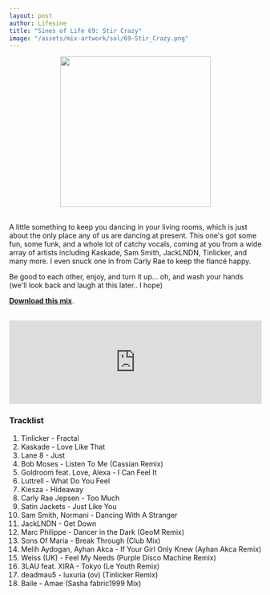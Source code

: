 ```yaml
---
layout: post
author: Lifesine
title: "Sines of Life 69: Stir Crazy"
image: "/assets/mix-artwork/sol/69-Stir_Crazy.png"
---
```


<div style="text-align:center"><img src="{{ page.image }}" width="300px" height="auto" /></div>
<br>

A little something to keep you dancing in your living rooms, which is just about the only place any of us are dancing at present. This one's got some fun, some funk, and a whole lot of catchy vocals, coming at you from a wide array of artists including Kaskade, Sam Smith, JackLNDN, Tinlicker, and many more. I even snuck one in from Carly Rae to keep the fiancé happy.

Be good to each other, enjoy, and turn it up... oh, and wash your hands (we'll look back and laugh at this later.. I hope)

<b><a href="https://drive.google.com/uc?export=download&amp;id=1MLBpxXopgMuUOrhInYgqFhY2DD-Dgprx" target="_blank">Download this mix</a></b>.

<br>

<iframe allow="autoplay" frameborder="no" height="166" scrolling="no" src="https://w.soundcloud.com/player/?url=https%3A//api.soundcloud.com/tracks/784263838&amp;color=%23d63996&amp;auto_play=false&amp;hide_related=false&amp;show_comments=true&amp;show_user=true&amp;show_reposts=false&amp;show_teaser=true" width="100%"></iframe>

### Tracklist

01. Tinlicker - Fractal
02. Kaskade - Love Like That
03. Lane 8 - Just
04. Bob Moses - Listen To Me (Cassian Remix)
05. Goldroom feat. Love, Alexa - I Can Feel It
06. Luttrell - What Do You Feel
07. Kiesza - Hideaway
08. Carly Rae Jepsen - Too Much
09. Satin Jackets - Just Like You
10. Sam Smith, Normani - Dancing With A Stranger
11. JackLNDN - Get Down
12. Marc Philippe - Dancer in the Dark (GeoM Remix)
13. Sons Of Maria - Break Through (Club Mix)
14. Melih Aydogan, Ayhan Akca - If Your Girl Only Knew (Ayhan Akca Remix)
15. Weiss (UK) - Feel My Needs (Purple Disco Machine Remix)
16. 3LAU feat. XIRA - Tokyo (Le Youth Remix)
17. deadmau5 - luxuria (ov) (Tinlicker Remix)
18. Baile - Amae (Sasha fabric1999 Mix)

<br>